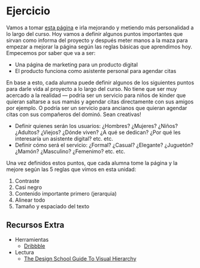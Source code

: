 # Ejercicio

Vamos a tomar [esta página](https://www.figma.com/file/K63sY2evS5vTUchefcUo1p19/pagina_ejercicio?node-id=0%3A136) e irla mejorando y metiendo más personalidad a lo largo del curso. Hoy vamos a definir algunos puntos importantes que sirvan como informa del proyecto y después meter manos a la maza para empezar a mejorar la página según las reglas básicas que aprendimos hoy. Empecemos por saber que va a ser: 


- Una página de marketing para un producto digital 
- El producto funciona como asistente personal para agendar citas 

En base a esto, cada alumna puede definir algunos de los siguientes puntos para darle vida al proyecto a lo largo del curso. No tiene que ser muy acercado a la realidad — podría ser un servicio para niños de kinder que quieran saltarse a sus mamás y agendar citas directamente con sus amigos por ejemplo. O podría ser un servicio para ancianos que quieran agendar citas con sus compañeros del dominó. Sean creativas! 


- Definir quienes serán los usuarios: ¿Hombres? ¿Mujeres? ¿Niños? ¿Adultos? ¿Viejos? ¿Dónde viven? ¿A qué se dedican? ¿Por qué les interesaría un asistente digital? etc. etc. 
- Definir cómo será el servicio: ¿Formal? ¿Casual? ¿Elegante? ¿Juguetón? ¿Mamón? ¿Masculino? ¿Femenimo? etc. etc.  

Una vez definidos estos puntos, que cada alumna tome la página y la mejore según las 5 reglas que vimos en esta unidad: 

1. Contraste
2. Casi negro
3. Contenido importante primero (jerarquia) 
4. Alinear todo 
5. Tamaño y espaciado del texto 


## Recursos Extra

- Herramientas
  - [Dribbble](https://dribbble.com/)
- Lectura
  - [The Design School Guide To Visual Hierarchy](https://www.canva.com/learn/visual-hierarchy/)